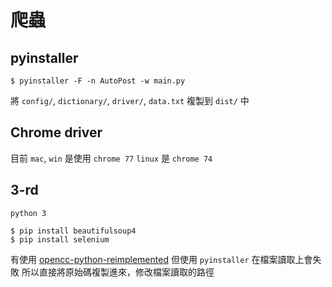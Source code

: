 # 爬蟲

## pyinstaller

```
$ pyinstaller -F -n AutoPost -w main.py
```

將 `config/`, `dictionary/`, `driver/`, `data.txt` 複製到 `dist/` 中

## Chrome driver

目前 `mac`, `win` 是使用 `chrome 77`
`linux` 是 `chrome 74`

## 3-rd

`python 3`

```
$ pip install beautifulsoup4
$ pip install selenium
```

有使用 [opencc-python-reimplemented](https://pypi.org/project/opencc-python-reimplemented/)
但使用 `pyinstaller` 在檔案讀取上會失敗
所以直接將原始碼複製進來，修改檔案讀取的路徑

